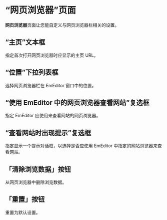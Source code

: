 # “网页浏览器”页面

**网页浏览器**页面让您能自定义与网页浏览器栏相关的设置。

## “主页”文本框

指定首次打开网页浏览器时应显示的主页 URL。

## “位置”下拉列表框

选择网页浏览器栏在 EmEditor 窗口中的位置。

## “使用 EmEditor 中的网页浏览器查看网站”复选框

指定 EmEditor 应使用来查看网站的网页浏览器。

## “查看网站时出现提示”复选框

指定显示一个提示对话框，以选择是否应使用 EmEditor 中指定的网站浏览器来查看网站。

## 「清除浏览数据」按钮

从网页浏览器中删除浏览数据。

## 「重置」按钮

重置为默认设置。

